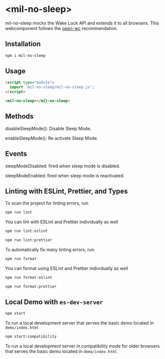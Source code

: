 # \<mil-no-sleep>

mil-no-sleep mocks the Wake Lock API and extends it to all browsers.
This webcomponent follows the [open-wc](https://github.com/open-wc/open-wc) recommendation.

## Installation

```bash
npm i mil-no-sleep
```

## Usage

```html
<script type="module">
  import 'mil-no-sleep/mil-no-sleep.js';
</script>

<mil-no-sleep></mil-no-sleep>
```

## Methods

disableSleepMode(): Disable Sleep Mode.

enableSleepMode(): Re activate Sleep Mode.

## Events

sleepModeDisabled: fired when sleep mode is disabled.

sleepModeEnabled: fired when sleep mode is reactivated.

## Linting with ESLint, Prettier, and Types

To scan the project for linting errors, run

```bash
npm run lint
```

You can lint with ESLint and Prettier individually as well

```bash
npm run lint:eslint
```

```bash
npm run lint:prettier
```

To automatically fix many linting errors, run

```bash
npm run format
```

You can format using ESLint and Prettier individually as well

```bash
npm run format:eslint
```

```bash
npm run format:prettier
```

## Local Demo with `es-dev-server`

```bash
npm start
```

To run a local development server that serves the basic demo located in `demo/index.html`

```bash
npm start:compatibility
```

To run a local development server in compatibility mode for older browsers that serves the basic demo located in `demo/index.html`
